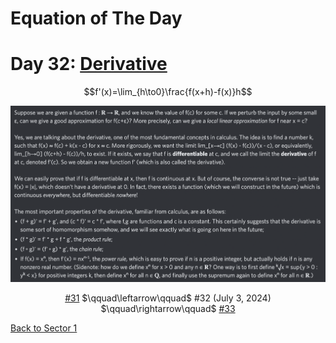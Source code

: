 # Equation of The Day

# Day 32: [Derivative](https://en.wikipedia.org/wiki/Derivative)

$$f'(x)=\lim_{h\to0}\frac{f(x+h)-f(x)}h$$

<picture><img alt="Day 32" src="0032.png"></picture>

<center><a href="0031.html">#31</a> $\qquad\leftarrow\qquad$ #32 (July 3, 2024) $\qquad\rightarrow\qquad$ <a href="0033.html">#33</a></center>

[Back to Sector 1](../0-63.md)